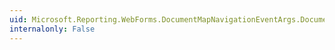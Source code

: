 ```yaml
---
uid: Microsoft.Reporting.WebForms.DocumentMapNavigationEventArgs.DocumentMapId
internalonly: False
---
```

